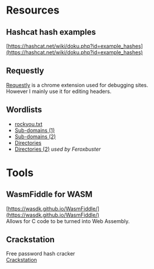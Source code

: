 
# Resources
## Hashcat hash examples
[https://hashcat.net/wiki/doku.php?id=example_hashes](https://hashcat.net/wiki/doku.php?id=example_hashes)


## Requestly
[Requestly](https://chromewebstore.google.com/detail/requestly-open-source-htt/mdnleldcmiljblolnjhpnblkcekpdkpa?pli=1) is a chrome extension used for debugging sites.     
However I mainly use it for editing headers.    

## Wordlists
- [rockyou.txt](https://github.com/zacheller/rockyou)
- [Sub-domains (1)](https://github.com/n0kovo/n0kovo_subdomains)
- [Sub-domains (2)](https://github.com/rbsec/dnscan/tree/master)
- [Directories](https://github.com/daviddias/node-dirbuster/tree/master/lists)
- [Directories (2)](https://github.com/danielmiessler/SecLists/blob/master/Discovery/Web-Content/raft-medium-directories-lowercase.txt) *used by Feroxbuster*


# Tools
## WasmFiddle for WASM
[https://wasdk.github.io/WasmFiddle/](https://wasdk.github.io/WasmFiddle/)     
Allows for C code to be turned into Web Assembly.

## Crackstation
Free password hash cracker          
[Crackstation](https://crackstation.net/)